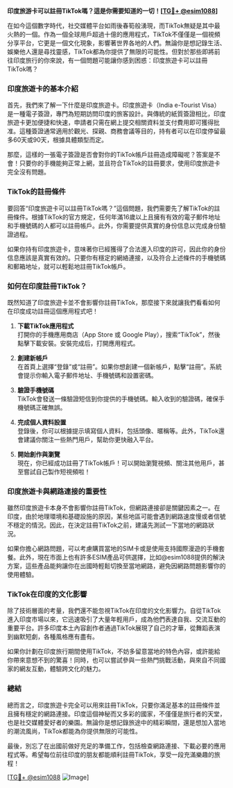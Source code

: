 **印度旅游卡可以註冊TikTok嗎？這是你需要知道的一切！[[TG💪+ @esim1088](https://t.me/s/esim1088)]**

在如今這個數字時代，社交媒體平台如雨後春筍般湧現，而TikTok無疑是其中最火熱的一個。作為一個全球用戶超過十億的應用程式，TikTok不僅僅是一個視頻分享平台，它更是一個文化現象，影響著世界各地的人們。無論你是想記錄生活、娛樂他人還是尋找靈感，TikTok都為你提供了無限的可能性。但對於那些即將前往印度旅行的你來說，有一個問題可能讓你感到困惑：印度旅遊卡可以註冊TikTok嗎？

### 印度旅遊卡的基本介紹

首先，我們來了解一下什麼是印度旅遊卡。印度旅遊卡（India e-Tourist Visa）是一種電子簽證，專門為短期訪問印度的旅客設計。與傳統的紙質簽證相比，印度旅遊卡更加便捷和快速，申請者只需在網上提交相關資料並支付費用即可獲得批准。這種簽證通常適用於觀光、探親、商務會議等目的，持有者可以在印度停留最多60天或90天，根據具體類型而定。

那麼，這樣的一張電子簽證是否會對你的TikTok帳戶註冊造成障礙呢？答案是不會！只要你的手機能夠正常上網，並且符合TikTok的註冊要求，使用印度旅遊卡完全沒有問題。

### TikTok的註冊條件

要回答“印度旅遊卡可以註冊TikTok嗎？”這個問題，我們需要先了解TikTok的註冊條件。根據TikTok的官方規定，任何年滿16歲以上且擁有有效的電子郵件地址和手機號碼的人都可以註冊帳戶。此外，你需要提供真實的身份信息以完成身份驗證過程。

如果你持有印度旅遊卡，意味著你已經獲得了合法進入印度的許可，因此你的身份信息應該是真實有效的。只要你有穩定的網絡連接，以及符合上述條件的手機號碼和郵箱地址，就可以輕鬆地註冊TikTok帳戶。

### 如何在印度註冊TikTok？

既然知道了印度旅遊卡並不會影響你註冊TikTok，那麼接下來就讓我們看看如何在印度成功註冊這個應用程式吧！

1. **下載TikTok應用程式**  
   打開你的手機應用商店（App Store 或 Google Play），搜索“TikTok”，然後點擊下載安裝。安裝完成后，打開應用程式。

2. **創建新帳戶**  
   在首頁上選擇“登錄”或“註冊”。如果你想創建一個新帳戶，點擊“註冊”。系統會提示你輸入電子郵件地址、手機號碼和設置密碼。

3. **驗證手機號碼**  
   TikTok會發送一條驗證短信到你提供的手機號碼。輸入收到的驗證碼，確保手機號碼正確無誤。

4. **完成個人資料設置**  
   登錄後，你可以根據提示填寫個人資料，包括頭像、暱稱等。此外，TikTok還會建議你關注一些熱門用戶，幫助你更快融入平台。

5. **開始創作與瀏覽**  
   現在，你已經成功註冊了TikTok帳戶！可以開始瀏覽視頻、關注其他用戶，甚至嘗試自己製作短視頻啦！

### 印度旅遊卡與網路連接的重要性

雖然印度旅遊卡本身不會影響你註冊TikTok，但網路連接卻是關鍵因素之一。在印度，由於地理環境和基礎設施的原因，某些地區可能會遇到網路速度慢或者信號不穩定的情況。因此，在決定註冊TikTok之前，建議先測試一下當地的網路狀況。

如果你擔心網路問題，可以考慮購買當地的SIM卡或是使用支持國際漫遊的手機套餐。此外，現在市面上也有許多ESIM產品可供選擇，比如@esim1088提供的解決方案，這些產品能夠讓你在出國時輕鬆切換至當地網路，避免因網路問題影響你的使用體驗。

### TikTok在印度的文化影響

除了技術層面的考量，我們還不能忽視TikTok在印度的文化影響力。自從TikTok進入印度市場以來，它迅速吸引了大量年輕用戶，成為他們表達自我、交流互動的重要平台。許多印度本土內容創作者通過TikTok展現了自己的才華，從舞蹈表演到幽默短劇，各種風格應有盡有。

如果你計劃在印度旅行期間使用TikTok，不妨多留意當地的特色內容，或許能給你帶來意想不到的驚喜！同時，也可以嘗試參與一些熱門挑戰活動，與來自不同國家的網友互動，體驗跨文化的魅力。

### 總結

總而言之，印度旅遊卡完全可以用來註冊TikTok，只要你滿足基本的註冊條件並且擁有穩定的網路連接。印度這個神秘而又多彩的國家，不僅僅是旅行者的天堂，也是社交媒體愛好者的樂園。無論你是想記錄旅途中的精彩瞬間，還是想加入當地的潮流風尚，TikTok都能為你提供無限的可能性。

最後，別忘了在出國前做好充足的準備工作，包括檢查網路連接、下載必要的應用程式等。希望每位前往印度的朋友都能順利註冊TikTok，享受一段充滿樂趣的旅程！

[[TG💪+ @esim1088](https://t.me/s/esim1088) ![Image](https://i.postimg.cc/4NQfJmqS/Snipaste-2025-05-13-00-14-12.png)]